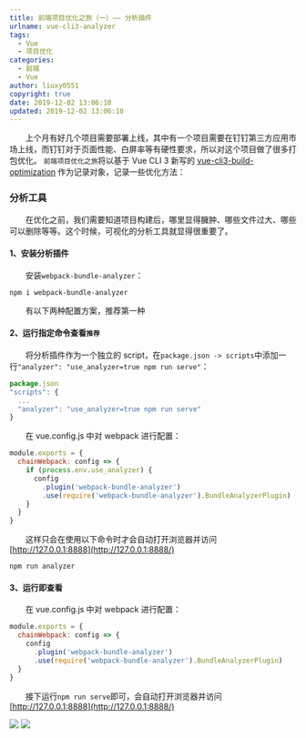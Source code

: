 ```yaml
---
title: 前端项目优化之旅（一）—— 分析插件
urlname: vue-cli3-analyzer
tags:
  - Vue
  - 项目优化
categories:
  - 前端
  - Vue
author: liuxy0551
copyright: true
date: 2019-12-02 13:06:10
updated: 2019-12-02 13:06:10
---
```



　　上个月有好几个项目需要部署上线，其中有一个项目需要在钉钉第三方应用市场上线，而钉钉对于页面性能、白屏率等有硬性要求，所以对这个项目做了很多打包优化。
`前端项目优化之旅`将以基于 Vue CLI 3 新写的 [vue-cli3-build-optimization](https://github.com/liuxy0551/vue-cli3-build-optimization) 作为记录对象，记录一些优化方法：
<!--more-->


### 分析工具

　　在优化之前，我们需要知道项目构建后，哪里显得臃肿、哪些文件过大、哪些可以删除等等。这个时候，可视化的分析工具就显得很重要了。

#### 1、安装分析插件

　　安装`webpack-bundle-analyzer`：

``` shell
npm i webpack-bundle-analyzer
```

　　有以下两种配置方案，推荐第一种

#### 2、运行指定命令查看`推荐`

　　将分析插件作为一个独立的 script，在`package.json -> scripts`中添加一行`"analyzer": "use_analyzer=true npm run serve"`：

``` javascript
package.json
"scripts": {
  ...
  "analyzer": "use_analyzer=true npm run serve"
}
```

　　在 vue.config.js 中对 webpack 进行配置：

``` javascript
module.exports = {
  chainWebpack: config => {
    if (process.env.use_analyzer) {
      config
        .plugin('webpack-bundle-analyzer')
        .use(require('webpack-bundle-analyzer').BundleAnalyzerPlugin)
    }
  }
}
```

　　这样只会在使用以下命令时才会自动打开浏览器并访问 [http://127.0.0.1:8888](http://127.0.0.1:8888/)

``` shell
npm run analyzer
```

#### 3、运行即查看

　　在 vue.config.js 中对 webpack 进行配置：

``` javascript
module.exports = {
  chainWebpack: config => {
    config
      .plugin('webpack-bundle-analyzer')
      .use(require('webpack-bundle-analyzer').BundleAnalyzerPlugin)
  }
}
```

　　接下运行`npm run serve`即可，会自动打开浏览器并访问 [http://127.0.0.1:8888](http://127.0.0.1:8888/)

![](https://images-hosting.liuxianyu.cn/posts/vue-cli3-analyzer/1.png)
![](https://images-hosting.liuxianyu.cn/posts/vue-cli3-analyzer/2.png)
